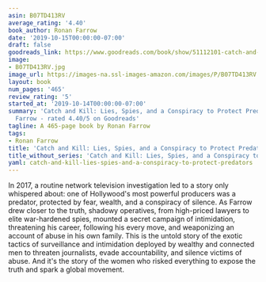 ```yaml
---
asin: B07TD413RV
average_rating: '4.40'
book_author: Ronan Farrow
date: '2019-10-15T00:00:00-07:00'
draft: false
goodreads_link: https://www.goodreads.com/book/show/51112101-catch-and-kill
image:
- B07TD413RV.jpg
image_url: https://images-na.ssl-images-amazon.com/images/P/B07TD413RV.01._SCLZZZZZZZ.jpg
layout: book
num_pages: '465'
review_rating: '5'
started_at: '2019-10-14T00:00:00-07:00'
summary: 'Catch and Kill: Lies, Spies, and a Conspiracy to Protect Predators by Ronan
  Farrow - rated 4.40/5 on Goodreads'
tagline: A 465-page book by Ronan Farrow
tags:
- Ronan Farrow
title: 'Catch and Kill: Lies, Spies, and a Conspiracy to Protect Predators'
title_without_series: 'Catch and Kill: Lies, Spies, and a Conspiracy to Protect Predators'
yaml: catch-and-kill-lies-spies-and-a-conspiracy-to-protect-predators
---
```


In 2017, a routine network television investigation led to a story only whispered about: one of Hollywood's most power­ful producers was a predator, protected by fear, wealth, and a conspiracy of silence. As Farrow drew closer to the truth, shadowy operatives, from high-priced lawyers to elite war-hardened spies, mounted a secret campaign of intimidation, threatening his career, following his every move, and weaponizing an account of abuse in his own family. This is the untold story of the exotic tactics of surveillance and intimidation deployed by wealthy and connected men to threaten journalists, evade accountability, and silence victims of abuse. And it's the story of the women who risked everything to expose the truth and spark a global movement.